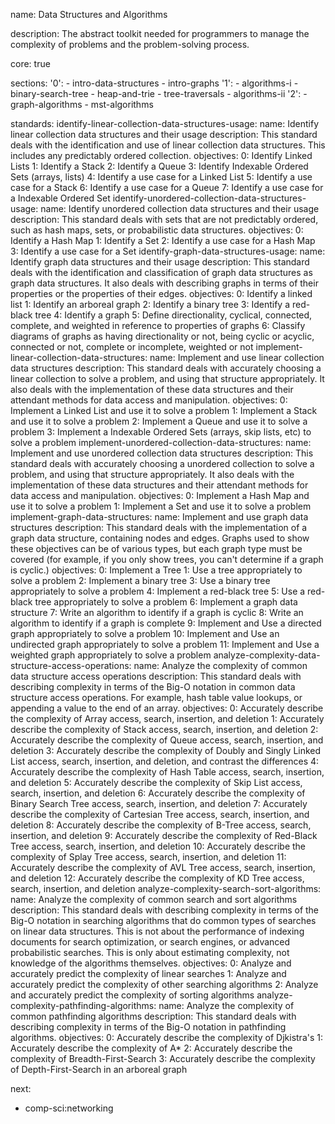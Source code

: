 name: Data Structures and Algorithms

description: The abstract toolkit needed for programmers to manage the complexity of problems and the problem-solving process.

core: true

sections:
  '0':
    - intro-data-structures
    - intro-graphs
  '1':
    - algorithms-i
    - binary-search-tree
    - heap-and-trie
    - tree-traversals
    - algorithms-ii
  '2':
    - graph-algorithms
    - mst-algorithms

standards:
  identify-linear-collection-data-structures-usage:
    name: Identify linear collection data structures and their usage
    description: This standard deals with the identification and use of linear collection data structures. This includes any predictably ordered collection.
    objectives:
      0: Identify Linked Lists
      1: Identify a Stack
      2: Identify a Queue
      3: Identify Indexable Ordered Sets (arrays, lists)
      4: Identify a use case for a Linked List
      5: Identify a use case for a Stack
      6: Identify a use case for a Queue
      7: Identify a use case for a Indexable Ordered Set
  identify-unordered-collection-data-structures-usage:
    name: Identify unordered collection data structures and their usage
    description: This standard deals with sets that are not predictably ordered, such as hash maps, sets, or probabilistic data structures.
    objectives:
      0: Identify a Hash Map
      1: Identify a Set
      2: Identify a use case for a Hash Map
      3: Identify a use case for a Set
  identify-graph-data-structures-usage:
    name: Identify graph data structures and their usage
    description: This standard deals with the identification and classification of graph data structures as graph data structures. It also deals with describing graphs in terms of their properties or the properties of their edges.
    objectives:
      0: Identify a linked list
      1: Identify an arboreal graph
      2: Identify a binary tree
      3: Identify a red-black tree
      4: Identify a graph
      5: Define directionality, cyclical, connected, complete, and weighted in reference to properties of graphs
      6: Classify diagrams of graphs as having directionality or not, being cyclic or acyclic, connected or not, complete or incomplete, weighted or not
  implement-linear-collection-data-structures:
    name: Implement and use linear collection data structures
    description: This standard deals with accurately choosing a linear collection to solve a problem, and using that structure appropriately. It also deals with the implementation of these data structures and their attendant methods for data access and manipulation.
    objectives:
      0: Implement a Linked List and use it to solve a problem
      1: Implement a Stack and use it to solve a problem
      2: Implement a Queue and use it to solve a problem
      3: Implement a Indexable Ordered Sets (arrays, skip lists, etc) to solve a problem
  implement-unordered-collection-data-structures:
    name: Implement and use unordered collection data structures
    description: This standard deals with accurately choosing a unordered collection to solve a problem, and using that structure appropriately. It also deals with the implementation of these data structures and their attendant methods for data access and manipulation.
    objectives:
      0: Implement a Hash Map and use it to solve a problem
      1: Implement a Set and use it to solve a problem
  implement-graph-data-structures:
    name: Implement and use graph data structures
    description: This standard deals with the implementation of a graph data structure, containing nodes and edges. Graphs used to show these objectives can be of various types, but each graph type must be covered (for example, if you only show trees, you can't determine if a graph is cyclic.)
    objectives:
      0: Implement a Tree
      1: Use a tree appropriately to solve a problem
      2: Implement a binary tree
      3: Use a binary tree appropriately to solve a problem
      4: Implement a red-black tree
      5: Use a red-black tree appropriately to solve a problem
      6: Implement a graph data structure
      7: Write an algorithm to identify if a graph is cyclic
      8: Write an algorithm to identify if a graph is complete
      9: Implement and Use a directed graph appropriately to solve a problem
      10: Implement and Use an undirected graph appropriately to solve a problem
      11: Implement and Use a weighted graph appropriately to solve a problem
  analyze-complexity-data-structure-access-operations:
    name: Analyze the complexity of common data structure access operations
    description: This standard deals with describing complexity in terms of the Big-O notation in common data structure access operations. For example, hash table value lookups, or appending a value to the end of an array.
    objectives:
      0: Accurately describe the complexity of Array access, search, insertion, and deletion
      1: Accurately describe the complexity of Stack access, search, insertion, and deletion
      2: Accurately describe the complexity of Queue access, search, insertion, and deletion
      3: Accurately describe the complexity of Doubly and Singly Linked List access, search, insertion, and deletion, and contrast the differences
      4: Accurately describe the complexity of Hash Table access, search, insertion, and deletion
      5: Accurately describe the complexity of Skip List access, search, insertion, and deletion
      6: Accurately describe the complexity of Binary Search Tree access, search, insertion, and deletion
      7: Accurately describe the complexity of Cartesian Tree access, search, insertion, and deletion
      8: Accurately describe the complexity of B-Tree access, search, insertion, and deletion
      9: Accurately describe the complexity of Red-Black Tree access, search, insertion, and deletion
      10: Accurately describe the complexity of Splay Tree access, search, insertion, and deletion
      11: Accurately describe the complexity of AVL Tree access, search, insertion, and deletion
      12: Accurately describe the complexity of KD Tree access, search, insertion, and deletion
  analyze-complexity-search-sort-algorithms:
    name: Analyze the complexity of common search and sort algorithms
    description: This standard deals with describing complexity in terms of the Big-O notation in searching algorithms that do common types of searches on linear data structures. This is not about the performance of indexing documents for search optimization, or search engines, or advanced probabilistic searches. This is only about estimating complexity, not knowledge of the algorithms themselves.
    objectives:
      0: Analyze and accurately predict the complexity of linear searches
      1: Analyze and accurately predict the complexity of other searching algorithms
      2: Analyze and accurately predict the complexity of sorting algorithms
  analyze-complexity-pathfinding-algorithms:
    name: Analyze the complexity of common pathfinding algorithms
    description: This standard deals with describing complexity in terms of the Big-O notation in pathfinding algorithms.
    objectives:
      0: Accurately describe the complexity of Djkistra's
      1: Accurately describe the complexity of A*
      2: Accurately describe the complexity of Breadth-First-Search
      3: Accurately describe the complexity of Depth-First-Search in an arboreal graph

next:
  - comp-sci:networking
